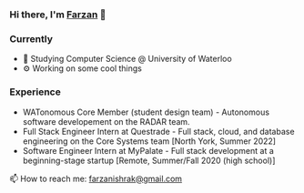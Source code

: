 ### Hi there, I'm [Farzan](https://farzanb49.github.io) 👋

### Currently

- 🏫 Studying Computer Science @ University of Waterloo
- ⚙️ Working on some cool things 

### Experience

- WATonomous Core Member (student design team) - Autonomous software developement on the RADAR team.
- Full Stack Engineer Intern at Questrade - Full stack, cloud, and database engineering on the Core Systems team [North York, Summer 2022]
- Software Engineer Intern at MyPalate - Full stack development at a beginning-stage startup [Remote, Summer/Fall 2020 (high school)]


📫 How to reach me: farzanishrak@gmail.com

